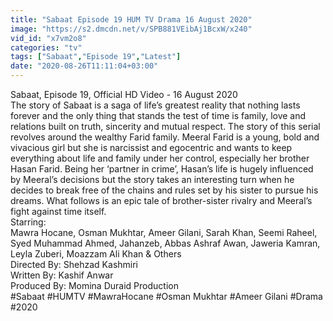 ```yaml
---
title: "Sabaat Episode 19 HUM TV Drama 16 August 2020"
image: "https://s2.dmcdn.net/v/SPB881VEibAj1BcxW/x240"
vid_id: "x7vm2o8"
categories: "tv"
tags: ["Sabaat","Episode 19","Latest"]
date: "2020-08-26T11:11:04+03:00"
---
```

Sabaat, Episode 19, Official HD Video - 16 August 2020  <br>The story of  Sabaat is a saga of life’s greatest reality that nothing lasts forever and the only thing that stands the test of time is family, love and relations built on truth, sincerity and mutual respect. The story of this serial revolves around the wealthy Farid family. Meeral Farid is a young, bold and vivacious girl but she is narcissist and egocentric and wants to keep everything about life and family under her control, especially her brother Hasan Farid. Being her ‘partner in crime’, Hasan’s life is hugely influenced by Meeral’s decisions but the story takes an interesting turn when he decides to break free of the chains and rules set by his sister to pursue his dreams. What follows is an epic tale of brother-sister rivalry and Meeral’s fight against time itself.  <br>Starring:  <br>Mawra Hocane, Osman Mukhtar, Ameer Gilani, Sarah Khan, Seemi Raheel, Syed Muhammad Ahmed, Jahanzeb, Abbas Ashraf Awan, Jaweria Kamran, Leyla Zuberi, Moazzam Ali Khan &amp; Others  <br>Directed By: Shehzad Kashmiri  <br>Written By: Kashif Anwar  <br>Produced By: Momina Duraid Production  <br>#Sabaat #HUMTV #MawraHocane #Osman Mukhtar #Ameer Gilani #Drama #2020
